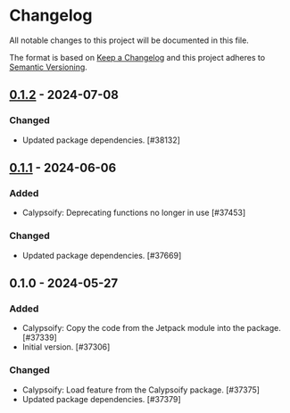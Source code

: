 # Changelog

All notable changes to this project will be documented in this file.

The format is based on [Keep a Changelog](https://keepachangelog.com/en/1.0.0/)
and this project adheres to [Semantic Versioning](https://semver.org/spec/v2.0.0.html).

## [0.1.2] - 2024-07-08
### Changed
- Updated package dependencies. [#38132]

## [0.1.1] - 2024-06-06
### Added
- Calypsoify: Deprecating functions no longer in use [#37453]

### Changed
- Updated package dependencies. [#37669]

## 0.1.0 - 2024-05-27
### Added
- Calypsoify: Copy the code from the Jetpack module into the package. [#37339]
- Initial version. [#37306]

### Changed
- Calypsoify: Load feature from the Calypsoify package. [#37375]
- Updated package dependencies. [#37379]

[0.1.2]: https://github.com/Automattic/jetpack-calypsoify/compare/v0.1.1...v0.1.2
[0.1.1]: https://github.com/Automattic/jetpack-calypsoify/compare/v0.1.0...v0.1.1
